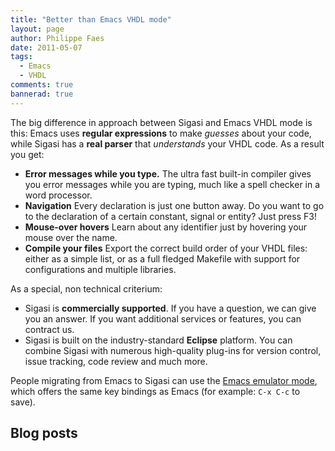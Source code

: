 ```yaml
---
title: "Better than Emacs VHDL mode"
layout: page 
author: Philippe Faes
date: 2011-05-07
tags: 
  - Emacs
  - VHDL
comments: true
bannerad: true
---
```



The big difference in approach between Sigasi and Emacs VHDL mode is this:  Emacs uses **regular expressions** to make _guesses_ about your code, while Sigasi has a **real parser** that _understands_ your VHDL code. As a result you get:

* **Error messages while you type.** The ultra fast built-in compiler gives you error messages while you are typing, much like a spell checker in a word processor.
* **Navigation** Every declaration is just one button away. Do you want to go to the declaration of a certain constant, signal or entity? Just press F3!
* **Mouse-over hovers** Learn about any identifier just by hovering your mouse over the name.
* **Compile your files** Export the correct build order of your VHDL files: either as a simple list, or as a full fledged Makefile with support for configurations and multiple libraries.

As a special, non technical criterium:

* Sigasi is **commercially supported**. If you have a question, we can give you an answer. If you want additional services or features, you can contract us.
* Sigasi is built on the industry-standard **Eclipse** platform. You can combine Sigasi with numerous high-quality plug-ins for version control, issue tracking, code review and much more.

People migrating from Emacs to Sigasi can use the [Emacs emulator mode](/faq.html#Emacs), which offers the same key bindings as Emacs (for example: `C-x C-c` to save).

## Blog posts
